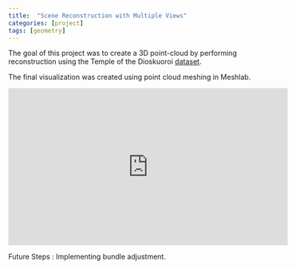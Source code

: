```yaml
---
title:  "Scene Reconstruction with Multiple Views"
categories: [project]
tags: [geometry]
---
```


The goal of this project was to create a 3D point-cloud by performing reconstruction using the Temple of the Dioskuoroi [dataset](http://vision.middlebury.edu/mview/data/).  


The final visualization was created using point cloud meshing in Meshlab.
<iframe width="560" height="315" src="https://www.youtube.com/embed/yoQ1zHQsugg" frameborder="0" allowfullscreen></iframe>

Future Steps : Implementing bundle adjustment.